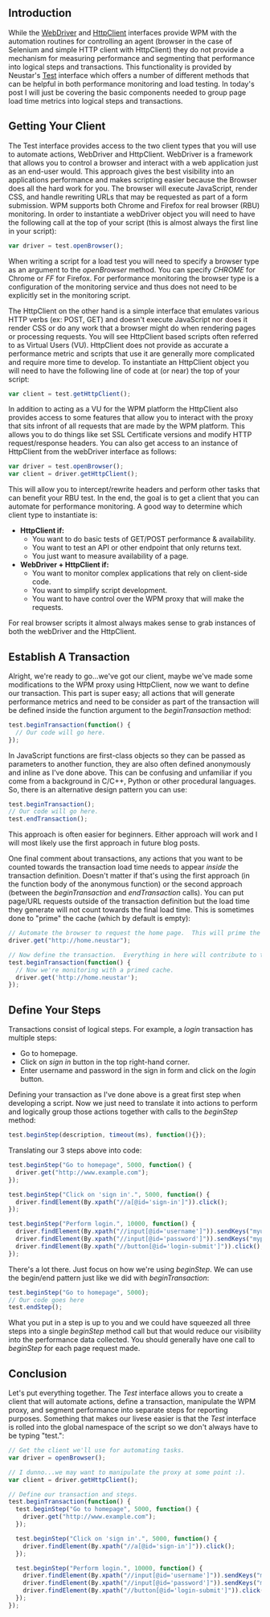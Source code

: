 ## Introduction
While the [WebDriver](http://docs.wpm.neustar.biz/testscript-api/biz/neustar/wpm/api/WebDriver.html) and [HttpClient](http://docs.wpm.neustar.biz/testscript-api/biz/neustar/wpm/api/HttpClient.html) interfaces provide WPM with the automation routines for controlling an agent (browser in the case of Selenium and simple HTTP client with HttpClient) they do not provide a mechanism for measuring performance and segmenting that performance into logical steps and transactions.  This functionality is provided by Neustar's [Test](http://docs.wpm.neustar.biz/testscript-api/biz/neustar/wpm/api/Test.html) interface which offers a number of different methods that can be helpful in both performance monitoring and load testing.  In today's post I will just be covering the basic components needed to group page load time metrics into logical steps and transactions. 

## Getting Your Client
The Test interface provides access to the two client types that you will use to automate actions, WebDriver and HttpClient.  WebDriver is a framework that allows you to control a browser and interact with a web application just as an end-user would.  This approach gives the best visibility into an applications performance and makes scripting easier because the Browser does all the hard work for you.  The browser will execute JavaScript, render CSS, and handle rewriting URLs that may be requested as part of a form submission.  WPM supports both Chrome and Firefox for real browser (RBU) monitoring.  In order to instantiate a webDriver object you will need to have the following call at the top of your script (this is almost always the first line in your script):

```javascript
var driver = test.openBrowser();
```

When writing a script for a load test you will need to specify a browser type as an argument to the *openBrowser* method.  You can specify *CHROME* for Chrome or *FF* for Firefox.  For performance monitoring the browser type is a configuration of the monitoring service and thus does not need to be explicitly set in the monitoring script.

The HttpClient on the other hand is a simple interface that emulates various HTTP verbs (ex: POST, GET) and doesn't execute JavaScript nor does it render CSS or do any work that a browser might do when rendering pages or processing requests.  You will see HttpClient based scripts often referred to as Virtual Users (VU).  HttpClient does not provide as accurate a performance metric and scripts that use it are generally more complicated and require more time to develop.  To instantiate an HttpClient object you will need to have the following line of code at (or near) the top of your script:

```javascript
var client = test.getHttpClient();
```

In addition to acting as a VU for the WPM platform the HttpClient also provides access to some features that allow you to interact with the proxy that sits infront of all requests that are made by the WPM platform.  This allows you to do things like set SSL Certificate versions and modify HTTP request/response headers.  You can also get access to an instance of HttpClient from the webDriver interface as follows:

```javascript
var driver = test.openBrowser();
var client = driver.getHttpClient();
```

This will allow you to intercept/rewrite headers and perform other tasks that can benefit your RBU test.  In the end, the goal is to get a client that you can automate for performance monitoring.  A good way to determine which client type to instantiate is:

- **HttpClient if:** 
  - You want to do basic tests of GET/POST performance & availability.
  - You want to test an API or other endpoint that only returns text.
  - You just want to measure availability of a page.
- **WebDriver + HttpClient if:**
  - You want to monitor complex applications that rely on client-side code.
  - You want to simplify script development.
  - You want to have control over the WPM proxy that will make the requests.

For real browser scripts it almost always makes sense to grab instances of both the webDriver and the HttpClient.

## Establish A Transaction
Alright, we're ready to go...we've got our client, maybe we've made some modifications to the WPM proxy using HttpClient, now we want to define our transaction.  This part is super easy; all actions that will generate performance metrics and need to be consider as part of the transaction will be defined inside the function argument to the *beginTransaction* method:

```javascript
test.beginTransaction(function() { 
  // Our code will go here.
});
```

In JavaScript functions are first-class objects so they can be passed as parameters to another function, they are also often defined anonymously and inline as I've done above.  This can be confusing and unfamiliar if you come from a background in C/C++, Python or other procedural languages.  So, there is an alternative design pattern you can use:

```javascript
test.beginTransaction();
// Our code will go here.
test.endTransaction();
```

This approach is often easier for beginners.  Either approach will work and I will most likely use the first approach in future blog posts.

One final comment about transactions, any actions that you want to be counted towards the transaction load time needs to appear *inside* the transaction definition.  Doesn't matter if that's using the first approach (in the function body of the anonymous function) or the second approach (between the *beginTransaction* and *endTransaction* calls).  You can put page/URL requests outside of the transaction definition but the load time they generate will not count towards the final load time.  This is sometimes done to "prime" the cache (which by default is empty):

```javascript
// Automate the browser to request the home page.  This will prime the cache but will not contribute to the transaction load time.
driver.get("http://home.neustar");

// Now define the transaction.  Everything in here will contribute to the transaction load time.
test.beginTransaction(function() {
  // Now we're monitoring with a primed cache.
  driver.get('http://home.neustar');
});
```

## Define Your Steps
Transactions consist of logical steps.  For example, a *login* transaction has multiple steps:

- Go to homepage.
- Click on *sign in* button in the top right-hand corner.
- Enter username and password in the sign in form and click on the *login* button.

Defining your transaction as I've done above is a great first step when developing a script.  Now we just need to translate it into actions to perform and logically group those actions together with calls to the *beginStep* method:

```javascript
test.beginStep(description, timeout(ms), function(){});
```

Translating our 3 steps above into code:

```javascript
test.beginStep("Go to homepage", 5000, function() {
  driver.get("http://www.example.com");
});

test.beginStep("Click on 'sign in'.", 5000, function() {
  driver.findElement(By.xpath("//a[@id='sign-in']")).click();
});

test.beginStep("Perform login.", 10000, function() {
  driver.findElement(By.xpath("//input[@id='username']")).sendKeys("myusername");
  driver.findElement(By.xpath("//input[@id='password']")).sendKeys("mypassword");
  driver.findElement(By.xpath("//button[@id='login-submit']")).click();
});
```

There's a lot there.  Just focus on how we're using *beginStep*.  We can use the begin/end pattern just like we did with *beginTransaction*:

```javascript
test.beginStep("Go to homepage", 5000);
// Our code goes here
test.endStep();
```

What you put in a step is up to you and we could have squeezed all three steps into a single *beginStep* method call but that would reduce our visibility into the performance data collected.  You should generally have one call to *beginStep* for each page request made.

## Conclusion
Let's put everything together.  The *Test* interface allows you to create a client that will automate actions, define a transaction, manipulate the WPM proxy, and segment performance into separate steps for reporting purposes.  Something that makes our livese easier is that the *Test* interface is rolled into the global namespace of the script so we don't always have to be typing "test.":

```javascript
// Get the client we'll use for automating tasks.
var driver = openBrowser();

// I dunno...we may want to manipulate the proxy at some point :).
var client = driver.getHttpClient();

// Define our transaction and steps.
test.beginTransaction(function() { 
  test.beginStep("Go to homepage", 5000, function() {
    driver.get("http://www.example.com");
  });

  test.beginStep("Click on 'sign in'.", 5000, function() {
    driver.findElement(By.xpath("//a[@id='sign-in']")).click();
  });

  test.beginStep("Perform login.", 10000, function() {
    driver.findElement(By.xpath("//input[@id='username']")).sendKeys("myusername");
    driver.findElement(By.xpath("//input[@id='password']")).sendKeys("mypassword");
    driver.findElement(By.xpath("//button[@id='login-submit']")).click();
  });
});
```
